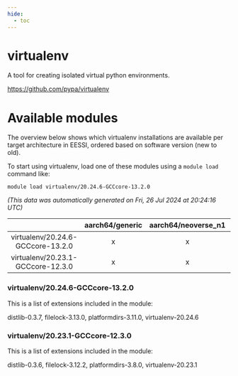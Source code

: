 ```yaml
---
hide:
  - toc
---
```


virtualenv
==========


A tool for creating isolated virtual python environments.

https://github.com/pypa/virtualenv
# Available modules


The overview below shows which virtualenv installations are available per target architecture in EESSI, ordered based on software version (new to old).

To start using virtualenv, load one of these modules using a `module load` command like:

```shell
module load virtualenv/20.24.6-GCCcore-13.2.0
```

*(This data was automatically generated on Fri, 26 Jul 2024 at 20:24:16 UTC)*  

| |aarch64/generic|aarch64/neoverse_n1|aarch64/neoverse_v1|x86_64/generic|x86_64/amd/zen2|x86_64/amd/zen3|x86_64/intel/haswell|x86_64/intel/skylake_avx512|
| :---: | :---: | :---: | :---: | :---: | :---: | :---: | :---: | :---: |
|virtualenv/20.24.6-GCCcore-13.2.0|x|x|x|x|x|x|x|x|
|virtualenv/20.23.1-GCCcore-12.3.0|x|x|x|x|x|x|x|x|


### virtualenv/20.24.6-GCCcore-13.2.0

This is a list of extensions included in the module:

distlib-0.3.7, filelock-3.13.0, platformdirs-3.11.0, virtualenv-20.24.6

### virtualenv/20.23.1-GCCcore-12.3.0

This is a list of extensions included in the module:

distlib-0.3.6, filelock-3.12.2, platformdirs-3.8.0, virtualenv-20.23.1